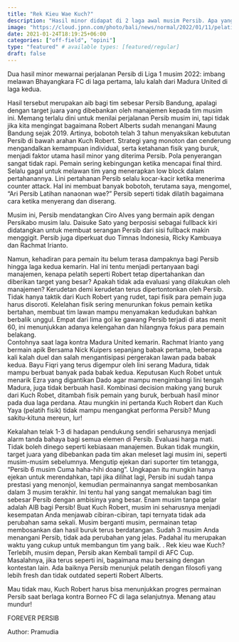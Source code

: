 ```yaml
---
title: "Rek Kieu Wae Kuch?"
description: "Hasil minor didapat di 2 laga awal musim Persib. Apa yang terjadi, Coach Robert?"
image: "https://cloud.jpnn.com/photo/bali/news/normal/2022/01/11/pelatih-persib-bandung-robert-rene-albert-foto-persibcoid-ro-ase5.jpg"
date: 2021-01-24T18:19:25+06:00
categories: ["off-field", "opini"]
type: "featured" # available types: [featured/regular]
draft: false
---
```

Dua hasil minor mewarnai perjalanan Persib di Liga 1 musim 2022: imbang melawan Bhayangkara FC di laga pertama, lalu kalah dari Madura United di laga kedua.

Hasil tersebut merupakan aib bagi tim sebesar Persib Bandung, apalagi dengan target juara yang dibebankan oleh manajemen kepada tim musim ini.  Memang terlalu dini untuk menilai perjalanan Persib musim ini, tapi tidak jika kita mengingat bagaimana Robert Alberts sudah menangani Maung Bandung sejak 2019.
Artinya, bobotoh telah 3 tahun menyaksikan kebututan Persib di bawah arahan Kuch Robert. Strategi yang monoton dan cenderung mengandalkan kemampuan individual, serta ketahanan fisik yang buruk, menjadi faktor utama hasil minor yang diterima Persib. 
Pola penyerangan sangat tidak rapi. Pemain sering kebingungan ketika mencapai final third. Selalu gagal untuk melawan tim yang menerapkan low block dalam pertahanannya. 
Lini pertahanan Persib selalu kocar-kacir ketika menerima counter attack.  Hal ini membuat banyak bobotoh, terutama saya, mengomel, “Ari Persib Latihan nanaonan wae?” Persib seperti tidak dilatih bagaimana cara ketika menyerang dan diserang. 

Musim ini, Persib mendatangkan Ciro Alves yang bermain apik dengan Persikabo musim lalu. Daisuke Sato yang berposisi sebagai fullback kiri didatangkan untuk membuat serangan Persib dari sisi fullback makin menggigit. Persib juga diperkuat duo Timnas Indonesia, Ricky Kambuaya dan Rachmat Irianto.

Namun, kehadiran para pemain itu belum terasa dampaknya bagi Persib hingga laga kedua kemarin.
Hal ini tentu menjadi pertanyaan bagi manajemen, kenapa pelatih seperti Robert tetap dipertahankan dan diberikan target yang besar? Apakah tidak ada evaluasi yang dilakukan oleh manajemen?
Kerudetan demi kerudetan terus dipertontonkan oleh Persib. Tidak hanya taktik dari Kuch Robert yang rudet, tapi fisik para pemain juga harus disoroti. Kelelahan  fisik sering menurunkan fokus pemain ketika bertahan, membuat tim lawan mampu menyamakan kedudukan bahkan berbalik unggul. Empat  dari lima gol ke gawang Persib terjadi di atas menit 60, ini menunjukkan adanya kelengahan dan hilangnya fokus para pemain belakang.  
Contohnya saat laga kontra Madura United kemarin. Rachmat Irianto yang bermain apik Bersama Nick Kuipers sepanjang babak pertama, beberapa kali kalah duel dan salah mengantisipasi pergerakan lawan pada babak kedua. 
Bayu Fiqri yang terus digempur oleh lini serang Madura, tidak mampu berbuat banyak pada babak kedua. Keputusan Kuch Robet untuk menarik Ezra yang digantikan Dado agar mampu mengimbangi lini tengah Madura, juga tidak berbuah hasil. 
Kombinasi decision making yang buruk dari Kuch Robet, ditambah fisik pemain yang buruk, berbuah hasil minor pada dua laga perdana.
 Atau mungkin ini pertanda Kuch Robert dan Kuch Yaya (pelatih fisik) tidak mampu mengangkat performa Persib? Mung sakitu-kituna mereun, lur!

Kekalahan telak 1-3 di hadapan pendukung sendiri seharusnya menjadi alarm tanda bahaya bagi semua elemen di Persib. Evaluasi harga mati. Tidak boleh dinego seperti kebiasaan manajemen. Bukan tidak mungkin, target juara yang dibebankan pada tim akan meleset lagi musim ini, seperti musim-musim sebelumnya. Mengutip ejekan dari suporter tim tetangga, “Persib 6 musim Cuma haha-hihi doang”.
Ungkapan itu mungkin hanya ejekan untuk merendahkan, tapi jika dilihat lagi, Persib ini sudah tanpa prestasi yang menonjol, kemudian permainannya sangat membosankan dalam 3 musim terakhir. Ini tentu hal yang sangat memalukan bagi tim sebesar Persib dengan ambisinya yang besar. Enam musim tanpa gelar adalah AIB bagi Persib!
Buat Kuch Robert, musim ini seharusnya menjadi kesempatan Anda menjawab cibiran-cibiran, tapi ternyata tidak ada perubahan sama sekali. Musim berganti musim, permainan tetap membosankan dan hasil buruk terus berdatangan. Sudah 3 musim Anda menangani Persib, tidak ada perubahan yang jelas. Padahal itu merupakan waktu yang cukup untuk membangun tim yang baik. . Rek kieu wae Kuch?
Terlebih, musim depan, Persib akan Kembali tampil di AFC Cup. Masalahnya, jika terus seperti ini, bagaimana mau bersaing dengan kontestan lain. Ada baiknya Persib menunjuk pelatih dengan filosofi yang lebih fresh dan tidak outdated seperti Robert Alberts. 

Mau tidak mau, Kuch Robert harus bisa menunjukkan progres permainan Persib saat berlaga kontra Borneo FC di laga selanjutnya. Menang atau mundur!

FOREVER PERSIB

Author: Pramudia